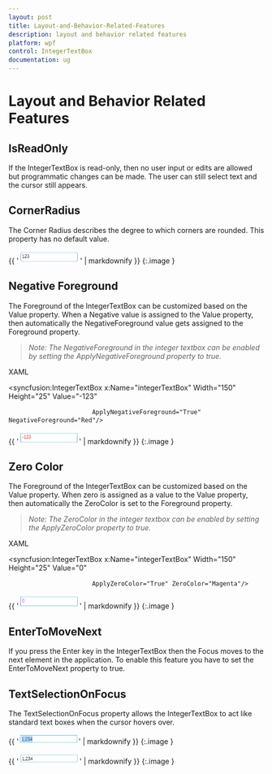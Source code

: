 ```yaml
---
layout: post
title: Layout-and-Behavior-Related-Features
description: layout and behavior related features
platform: wpf
control: IntegerTextBox 
documentation: ug
---
```


# Layout and Behavior Related Features

## IsReadOnly

If the IntegerTextBox is read-only, then no user input or edits are allowed but programmatic changes can be made. The user can still select text and the cursor still appears.

## CornerRadius

The Corner Radius describes the degree to which corners are rounded. This property has no default value.

{{ '![](Layout-and-Behavior-Related-Features_images/Layout-and-Behavior-Related-Features_img1.png)' | markdownify }}
{:.image }


## Negative Foreground

The Foreground of the IntegerTextBox can be customized based on the Value property. When a Negative value is assigned to the Value property, then automatically the NegativeForeground value gets assigned to the Foreground property.

> _Note: The NegativeForeground in the integer textbox can be enabled by setting the ApplyNegativeForeground property to true._



XAML



<syncfusion:IntegerTextBox x:Name="integerTextBox" Width="150" Height="25" Value="-123" 

                           ApplyNegativeForeground="True" NegativeForeground="Red"/>



{{ '![](Layout-and-Behavior-Related-Features_images/Layout-and-Behavior-Related-Features_img2.png)' | markdownify }}
{:.image }


## Zero Color

The Foreground of the IntegerTextBox can be customized based on the Value property. When zero is assigned as a value to the Value property, then automatically the ZeroColor is set to the Foreground property.

> _Note: The ZeroColor in the integer textbox can be enabled by setting the ApplyZeroColor property to true._



XAML



<syncfusion:IntegerTextBox x:Name="integerTextBox" Width="150" Height="25" Value="0" 

                           ApplyZeroColor="True" ZeroColor="Magenta"/>



{{ '![](Layout-and-Behavior-Related-Features_images/Layout-and-Behavior-Related-Features_img3.png)' | markdownify }}
{:.image }


## EnterToMoveNext

If you press the Enter key in the IntegerTextBox then the Focus moves to the next element in the application. To enable this feature you have to set the EnterToMoveNext property to true.

## TextSelectionOnFocus

The TextSelectionOnFocus property allows the IntegerTextBox to act like standard text boxes when the cursor hovers over. 

{{ '![](Layout-and-Behavior-Related-Features_images/Layout-and-Behavior-Related-Features_img4.png)' | markdownify }}
{:.image }


{{ '![](Layout-and-Behavior-Related-Features_images/Layout-and-Behavior-Related-Features_img5.png)' | markdownify }}
{:.image }



